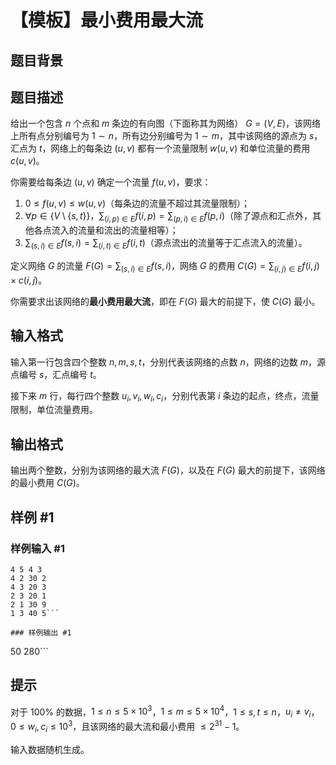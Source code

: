 # 【模板】最小费用最大流

## 题目背景



## 题目描述


给出一个包含 $n$ 个点和 $m$ 条边的有向图（下面称其为网络） $G=(V,E)$，该网络上所有点分别编号为 $1 \sim n$，所有边分别编号为 $1\sim m$，其中该网络的源点为 $s$，汇点为 $t$，网络上的每条边 $(u,v)$ 都有一个流量限制 $w(u,v)$ 和单位流量的费用 $c(u,v)$。

你需要给每条边 $(u,v)$ 确定一个流量 $f(u,v)$，要求：

1.  $0 \leq f(u,v) \leq w(u,v)$（每条边的流量不超过其流量限制）；
2. $\forall p \in \{V \setminus \{s,t\}\}$，$\sum_{(i,p) \in E}f(i,p)=\sum_{(p,i)\in E}f(p,i)$（除了源点和汇点外，其他各点流入的流量和流出的流量相等）；
3. $\sum_{(s,i)\in E}f(s,i)=\sum_{(i,t)\in E}f(i,t)$（源点流出的流量等于汇点流入的流量）。

定义网络 $G$ 的流量 $F(G)=\sum_{(s,i)\in E}f(s,i)$，网络 $G$ 的费用 $C(G)=\sum_{(i,j)\in E} f(i,j) \times c(i,j)$。

你需要求出该网络的**最小费用最大流**，即在 $F(G)$ 最大的前提下，使 $C(G)$ 最小。

## 输入格式

输入第一行包含四个整数 $n,m,s,t$，分别代表该网络的点数 $n$，网络的边数 $m$，源点编号 $s$，汇点编号 $t$。

接下来 $m$ 行，每行四个整数 $u_i,v_i,w_i,c_i$，分别代表第 $i$ 条边的起点，终点，流量限制，单位流量费用。

## 输出格式

输出两个整数，分别为该网络的最大流 $F(G)$，以及在 $F(G)$ 最大的前提下，该网络的最小费用 $C(G)$。

## 样例 #1

### 样例输入 #1
```
4 5 4 3
4 2 30 2
4 3 20 3
2 3 20 1
2 1 30 9
1 3 40 5```

### 样例输出 #1

```
50 280```

## 提示

对于 $100\%$ 的数据，$1 \leq n \leq 5\times 10^3$，$1 \leq m \leq 5 \times 10^4$，$1 \leq s,t \leq n$，$u_i \neq v_i$，$0 \leq w_i,c_i \leq 10^3$，且该网络的最大流和最小费用 $\leq 2^{31}-1$。

输入数据随机生成。
